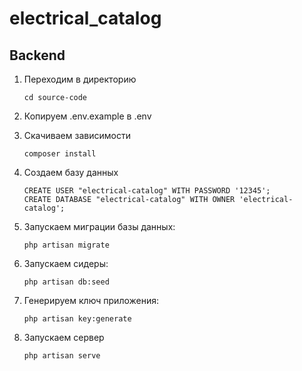 # electrical_catalog

## Backend

1.  Переходим в директорию

        cd source-code

2.  Копируем .env.example в .env

3.  Скачиваем зависимости

        composer install

4.  Создаем базу данных

        CREATE USER "electrical-catalog" WITH PASSWORD '12345';
        CREATE DATABASE "electrical-catalog" WITH OWNER 'electrical-catalog';

5.  Запускаем миграции базы данных:

        php artisan migrate

6.  Запускаем сидеры:

        php artisan db:seed

7.  Генерируем ключ приложения:

        php artisan key:generate

8.  Запускаем сервер

        php artisan serve
